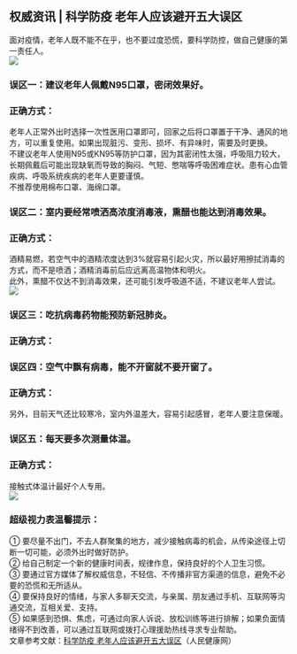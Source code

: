 ## 权威资讯 | 科学防疫 老年人应该避开五大误区  
面对疫情，老年人既不能不在乎，也不要过度恐慌，要科学防控，做自己健康的第一责任人。  
![](http://cdncms.v-keep.cn/wp-content/uploads/2020/03/0-5.jpg)  
### 误区一：建议老年人佩戴N95口罩，密闭效果好。  
### 正确方式：  
老年人正常外出时选择一次性医用口罩即可，回家之后将口罩置于干净、通风的地方，可以重复使用。如果出现脏污、变形、损坏、有异味时，需要及时更换。  
不建议老年人使用N95或KN95等防护口罩，因为其密闭性太强，呼吸阻力较大，长期佩戴后可能出现缺氧而导致的胸闷、气短、憋喘等呼吸困难症状。患有心血管疾病、呼吸系统疾病的老年人更要谨慎。  
不推荐使用棉布口罩、海绵口罩。  
### 误区二：室内要经常喷洒高浓度消毒液，熏醋也能达到消毒效果。  
### 正确方式：  
酒精易燃，若空气中的酒精浓度达到3%就容易引起火灾，所以最好用擦拭消毒的方式，而不是喷洒；酒精消毒前后应远离高温物体和明火。  
此外，熏醋不仅达不到消毒效果，还可能引发呼吸道不适，不建议老年人尝试。  
![](http://cdncms.v-keep.cn/wp-content/uploads/2020/03/timg-54.jpg)  
### 误区三：吃抗病毒药物能预防新冠肺炎。  
### 正确方式：  
### 误区四：空气中飘有病毒，能不开窗就不要开窗了。  
### 正确方式：  
另外，目前天气还比较寒冷，室内外温差大，容易引起感冒，老年人要注意保暖。  
### 误区五：每天要多次测量体温。  
### 正确方式：  
接触式体温计最好个人专用。  
![](http://cdncms.v-keep.cn/wp-content/uploads/2020/03/0-4.jpg)  
### 超级视力表温馨提示：  
① 要尽量不出门，不去人群聚集的地方，减少接触病毒的机会，从传染途径上切断一切可能，必须外出时做好防护。  
② 给自己制定一个新的健康时间表，规律作息，保持良好的个人卫生习惯。  
③ 要通过官方媒体了解权威信息，不轻信、不传播非官方渠道的信息，避免不必要的恐慌和无所适从。  
④ 要保持良好的情绪，与家人多聊天交流，与亲属、朋友通过手机、互联网等沟通交流，互相关爱、支持。  
⑤ 如果感到恐惧、焦虑，可通过向家人诉说、放松训练等进行排解；如果负面情绪得不到改善，可以通过互联网或拨打心理援助热线寻求专业帮助。  
文章参考文献：<a href="http://health.people.com.cn/n1/2020/0228/c14739-31608669.html">科学防疫&nbsp;老年人应该避开五大误区</a>（人民健康网）  
